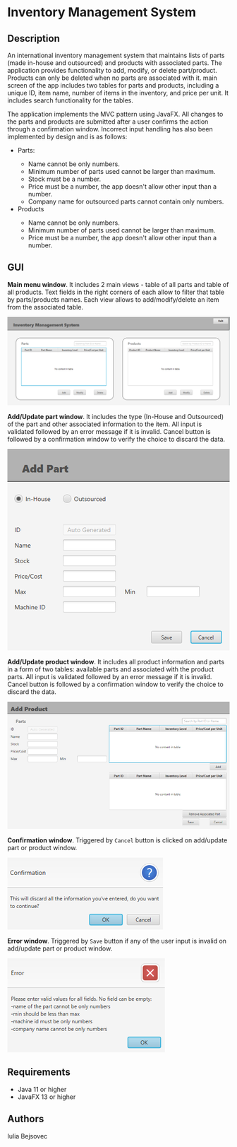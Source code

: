 # Inventory Management System

## Description

An international inventory management system that maintains lists of parts (made in-house and outsourced) and products with associated parts. The application provides functionality to add, modify, or delete part/product. 
Products can only be deleted when no parts are associated with it. main screen of the app includes two tables for parts and products, including a unique ID, item name, number 
of items in the inventory, and price per unit. It includes search functionality for the tables.

The application implements the MVC pattern using JavaFX. All changes to the parts and products are submitted after a user confirms the action through a confirmation window. 
Incorrect input handling has also been implemented by design and is as follows:
<ul>
  <li>Parts:</li>
    <ul>
      <li>Name cannot be only numbers.</li>
      <li>Minimum number of parts used cannot be larger than maximum.</li>
      <li>Stock must be a number.</li>
      <li>Price must be a number, the app doesn't allow other input than a number.</li>
      <li>Company name for outsourced parts cannot contain only numbers.</li>
    </ul>
  <li>Products</li>
      <ul>
        <li>Name cannot be only numbers.</li>
        <li>Minimum number of parts used cannot be larger than maximum.</li>
        <li>Price must be a number, the app doesn't allow other input than a number.</li>
      </ul>
</ul>

## GUI

<b>Main menu window</b>. It includes 2 main views - table of all parts and table of all products. Text fields in the right corners of each allow to filter that table by parts/products names. Each view allows to add/modify/delete an item from the associated table. 

<img src="src/img/MainWindow.PNG">

<b>Add/Update part window</b>. It includes the type (In-House and Outsourced) of the part and other associated information to the item. All input is validated followed by an error message if it is invalid. Cancel button is followed by a confirmation window to verify the choice to discard the data.

<img src="src/img/AddPart.PNG">

<b>Add/Update product window</b>. It includes all product information and parts in a form of two tables: available parts and associated with the product parts. All input is validated followed by an error message if it is invalid. Cancel button is followed by a confirmation window to verify the choice to discard the data.

<img src="src/img/AddProduct.PNG">

<b>Confirmation window</b>. Triggered by ```Cancel``` button is clicked on add/update part or product window.

<img src="src/img/Confirmation.PNG">

<b>Error window</b>.  Triggered by ```Save``` button if any of the user input is invalid on add/update part or product window.

<img src="src/img/ErrorMessage.PNG">

## Requirements

<ul>
  <li>Java 11 or higher</li>
  <li>JavaFX 13 or higher</li>
</ul>

## Authors
Iulia Bejsovec
